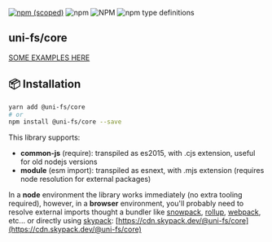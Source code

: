 [![npm (scoped)](https://img.shields.io/npm/v/@uni-fs/core.svg)](https://www.npmjs.com/package/@uni-fs/core)
![npm](https://img.shields.io/npm/dm/@uni-fs/core.svg)
![NPM](https://img.shields.io/npm/l/@uni-fs/core.svg)
![npm type definitions](https://img.shields.io/npm/types/@uni-fs/core.svg)

## uni-fs/core


[SOME EXAMPLES HERE](examples/README.md)


## 📦 Installation

```bash
yarn add @uni-fs/core
# or
npm install @uni-fs/core --save
```

This library supports:

- **common-js** (require): transpiled as es2015, with .cjs extension, useful for old nodejs versions
- **module** (esm import): transpiled as esnext, with .mjs extension (requires node resolution for external packages)

In a **node** environment the library works immediately (no extra tooling required),
however, in a **browser** environment, you'll probably need to resolve external imports thought a bundler like
[snowpack](https://www.snowpack.dev/),
[rollup](https://rollupjs.org/guide/en/),
[webpack](https://webpack.js.org/),
etc...
or directly using [skypack](https://www.skypack.dev/):
[https://cdn.skypack.dev/@uni-fs/core](https://cdn.skypack.dev/@uni-fs/core)
